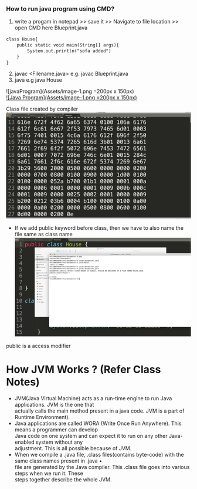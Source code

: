 ### How to run java program using CMD?
1. write a progam in notepad >> save it >> Navigate to file location >> open CMD here
Blueprint.java
```
class House{
    public static void main(String[] args){
        System.out.println("sofa added")
    }
}
```
2. javac <Filename.java> e.g. javac Blueprint.java
3. java <classname> e.g java House

![javaProgram](Assets/image-1.png =200px x 150px)  
[![Java Program](Assets/image-1.png =200px x 150px)]()


Class file created by compiler
![Classfile](Assets/image-2.png)


* If we add public keyword before class, then we have to also name the file same as class name
![publicKeyword](Assets/image-3.png)

public is a access modifier

# How JVM Works ? (Refer Class Notes)
* JVM(Java Virtual Machine) acts as a run-time engine to run Java applications. JVM is the one that  
actually calls the main method present in a java code. JVM is a part of Runtime Environment).
* Java applications are called WORA (Write Once Run Anywhere). This means a programmer can develop  
Java code on one system and can expect it to run on any other Java-enabled system without any  
adjustment. This is all possible because of JVM.
* When we compile a .java file, .class files(contains byte-code) with the same class names present in .java •  
file are generated by the Java compiler. This .class file goes into various steps when we run it. These  
steps together describe the whole JVM.